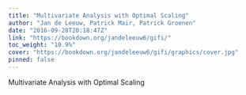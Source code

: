 ```yaml
---
title: "Multivariate Analysis with Optimal Scaling"
author: "Jan de Leeuw, Patrick Mair, Patrick Groenen"
date: "2016-09-28T20:18:47Z"
link: "https://bookdown.org/jandeleeuw6/gifi/"
toc_weight: "10.9%"
cover: "https://bookdown.org/jandeleeuw6/gifi/graphics/cover.jpg"
pinned: false
---
```


Multivariate Analysis with Optimal Scaling
